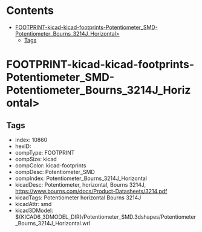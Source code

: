 



Contents
========

* [FOOTPRINT-kicad-kicad-footprints-Potentiometer_SMD-Potentiometer_Bourns_3214J_Horizontal>](#footprint-kicad-kicad-footprints-potentiometer_smd-potentiometer_bourns_3214j_horizontal)
	* [Tags](#tags)

# FOOTPRINT-kicad-kicad-footprints-Potentiometer_SMD-Potentiometer_Bourns_3214J_Horizontal>

## Tags

- index: 10860
- hexID: 
- oompType: FOOTPRINT
- oompSize: kicad
- oompColor: kicad-footprints
- oompDesc: Potentiometer_SMD
- oompIndex: Potentiometer_Bourns_3214J_Horizontal
- kicadDesc: Potentiometer, horizontal, Bourns 3214J, https://www.bourns.com/docs/Product-Datasheets/3214.pdf
- kicadTags: Potentiometer horizontal Bourns 3214J
- kicadAttr: smd
- kicad3DModel: ${KICAD6_3DMODEL_DIR}/Potentiometer_SMD.3dshapes/Potentiometer_Bourns_3214J_Horizontal.wrl
